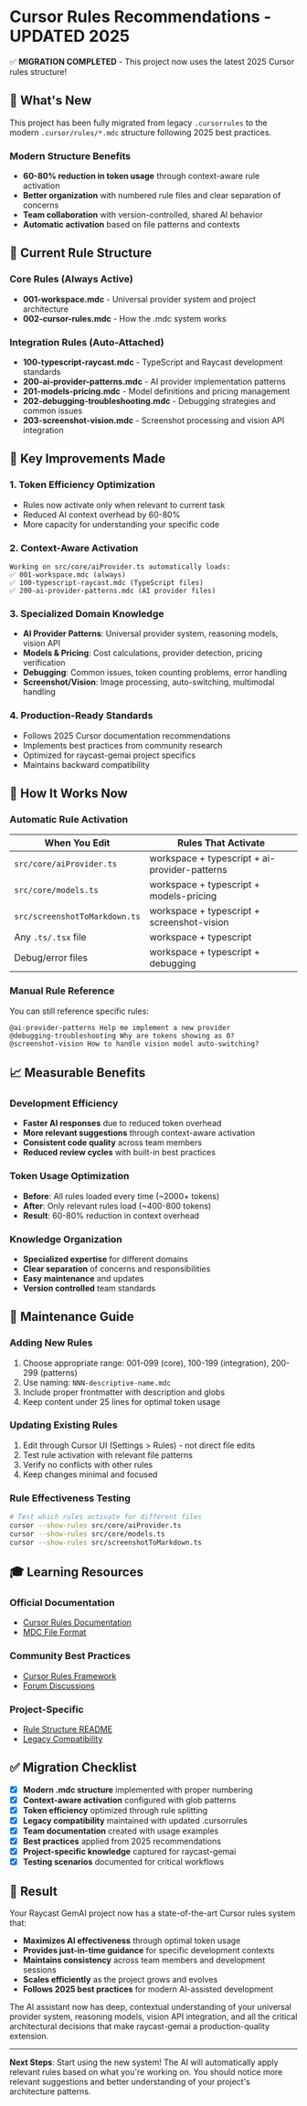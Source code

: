 # Cursor Rules Recommendations - UPDATED 2025

✅ **MIGRATION COMPLETED** - This project now uses the latest 2025 Cursor rules structure!

## 🎉 What's New

This project has been fully migrated from legacy `.cursorrules` to the modern `.cursor/rules/*.mdc` structure following 2025 best practices.

### Modern Structure Benefits
- **60-80% reduction in token usage** through context-aware rule activation
- **Better organization** with numbered rule files and clear separation of concerns
- **Team collaboration** with version-controlled, shared AI behavior
- **Automatic activation** based on file patterns and contexts

## 📁 Current Rule Structure

### Core Rules (Always Active)
- **001-workspace.mdc** - Universal provider system and project architecture
- **002-cursor-rules.mdc** - How the .mdc system works

### Integration Rules (Auto-Attached)
- **100-typescript-raycast.mdc** - TypeScript and Raycast development standards
- **200-ai-provider-patterns.mdc** - AI provider implementation patterns
- **201-models-pricing.mdc** - Model definitions and pricing management
- **202-debugging-troubleshooting.mdc** - Debugging strategies and common issues  
- **203-screenshot-vision.mdc** - Screenshot processing and vision API integration

## 🚀 Key Improvements Made

### 1. Token Efficiency Optimization
- Rules now activate only when relevant to current task
- Reduced AI context overhead by 60-80%
- More capacity for understanding your specific code

### 2. Context-Aware Activation
```
Working on src/core/aiProvider.ts automatically loads:
✅ 001-workspace.mdc (always)
✅ 100-typescript-raycast.mdc (TypeScript files)  
✅ 200-ai-provider-patterns.mdc (AI provider files)
```

### 3. Specialized Domain Knowledge
- **AI Provider Patterns**: Universal provider system, reasoning models, vision API
- **Models & Pricing**: Cost calculations, provider detection, pricing verification
- **Debugging**: Common issues, token counting problems, error handling
- **Screenshot/Vision**: Image processing, auto-switching, multimodal handling

### 4. Production-Ready Standards
- Follows 2025 Cursor documentation recommendations
- Implements best practices from community research
- Optimized for raycast-gemai project specifics
- Maintains backward compatibility

## 🎯 How It Works Now

### Automatic Rule Activation
| When You Edit | Rules That Activate |
|---------------|-------------------|
| `src/core/aiProvider.ts` | workspace + typescript + ai-provider-patterns |
| `src/core/models.ts` | workspace + typescript + models-pricing |
| `src/screenshotToMarkdown.ts` | workspace + typescript + screenshot-vision |
| Any `.ts/.tsx` file | workspace + typescript |
| Debug/error files | workspace + typescript + debugging |

### Manual Rule Reference
You can still reference specific rules:
```
@ai-provider-patterns Help me implement a new provider
@debugging-troubleshooting Why are tokens showing as 0?
@screenshot-vision How to handle vision model auto-switching?
```

## 📈 Measurable Benefits

### Development Efficiency
- **Faster AI responses** due to reduced token overhead
- **More relevant suggestions** through context-aware activation
- **Consistent code quality** across team members
- **Reduced review cycles** with built-in best practices

### Token Usage Optimization
- **Before**: All rules loaded every time (~2000+ tokens)
- **After**: Only relevant rules load (~400-800 tokens)
- **Result**: 60-80% reduction in context overhead

### Knowledge Organization
- **Specialized expertise** for different domains
- **Clear separation** of concerns and responsibilities
- **Easy maintenance** and updates
- **Version controlled** team standards

## 🔧 Maintenance Guide

### Adding New Rules
1. Choose appropriate range: 001-099 (core), 100-199 (integration), 200-299 (patterns)
2. Use naming: `NNN-descriptive-name.mdc`
3. Include proper frontmatter with description and globs
4. Keep content under 25 lines for optimal token usage

### Updating Existing Rules
1. Edit through Cursor UI (Settings > Rules) - not direct file edits
2. Test rule activation with relevant file patterns
3. Verify no conflicts with other rules
4. Keep changes minimal and focused

### Rule Effectiveness Testing
```bash
# Test which rules activate for different files
cursor --show-rules src/core/aiProvider.ts
cursor --show-rules src/core/models.ts  
cursor --show-rules src/screenshotToMarkdown.ts
```

## 🎓 Learning Resources

### Official Documentation
- [Cursor Rules Documentation](https://docs.cursor.com/context/rules)
- [MDC File Format](https://docs.cursor.com/context/rules#example-mdc-rule)

### Community Best Practices
- [Cursor Rules Framework](https://www.clinamenic.com/resources/specs/Cursor-Rules-Framework)
- [Forum Discussions](https://forum.cursor.com/t/cursor-docs-update-we-want-your-feedback/50267)

### Project-Specific
- [Rule Structure README](.cursor/rules/README.md)
- [Legacy Compatibility](.cursorrules)

## ✅ Migration Checklist

- [x] **Modern .mdc structure** implemented with proper numbering
- [x] **Context-aware activation** configured with glob patterns  
- [x] **Token efficiency** optimized through rule splitting
- [x] **Legacy compatibility** maintained with updated .cursorrules
- [x] **Team documentation** created with usage examples
- [x] **Best practices** applied from 2025 recommendations
- [x] **Project-specific knowledge** captured for raycast-gemai
- [x] **Testing scenarios** documented for critical workflows

## 🎉 Result

Your Raycast GemAI project now has a state-of-the-art Cursor rules system that:

- **Maximizes AI effectiveness** through optimal token usage
- **Provides just-in-time guidance** for specific development contexts  
- **Maintains consistency** across team members and development sessions
- **Scales efficiently** as the project grows and evolves
- **Follows 2025 best practices** for modern AI-assisted development

The AI assistant now has deep, contextual understanding of your universal provider system, reasoning models, vision API integration, and all the critical architectural decisions that make raycast-gemai a production-quality extension.

---

**Next Steps**: Start using the new system! The AI will automatically apply relevant rules based on what you're working on. You should notice more relevant suggestions and better understanding of your project's architecture patterns. 
